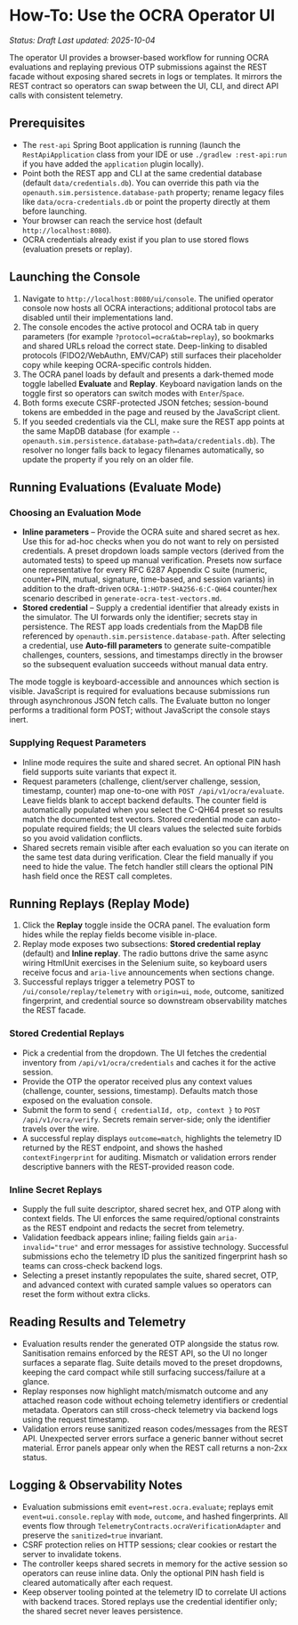 # How-To: Use the OCRA Operator UI

_Status: Draft_
_Last updated: 2025-10-04_

The operator UI provides a browser-based workflow for running OCRA evaluations and replaying
previous OTP submissions against the REST facade without exposing shared secrets in logs or
templates. It mirrors the REST contract so operators can swap between the UI, CLI, and direct API
calls with consistent telemetry.

## Prerequisites
- The `rest-api` Spring Boot application is running (launch the `RestApiApplication` class from your IDE or use `./gradlew :rest-api:run` if you have added the `application` plugin locally).
- Point both the REST app and CLI at the same credential database (default `data/credentials.db`). You can override this path via the `openauth.sim.persistence.database-path` property; rename legacy files like `data/ocra-credentials.db` or point the property directly at them before launching.
- Your browser can reach the service host (default `http://localhost:8080`).
- OCRA credentials already exist if you plan to use stored flows (evaluation presets or replay).

## Launching the Console
1. Navigate to `http://localhost:8080/ui/console`. The unified operator console now hosts all OCRA interactions; additional protocol tabs are disabled until their implementations land.
2. The console encodes the active protocol and OCRA tab in query parameters (for example `?protocol=ocra&tab=replay`), so bookmarks and shared URLs reload the correct state. Deep-linking to disabled protocols (FIDO2/WebAuthn, EMV/CAP) still surfaces their placeholder copy while keeping OCRA-specific controls hidden.
3. The OCRA panel loads by default and presents a dark-themed mode toggle labelled **Evaluate** and **Replay**. Keyboard navigation lands on the toggle first so operators can switch modes with `Enter`/`Space`.
4. Both forms execute CSRF-protected JSON fetches; session-bound tokens are embedded in the page and reused by the JavaScript client.
5. If you seeded credentials via the CLI, make sure the REST app points at the same MapDB database (for example `--openauth.sim.persistence.database-path=data/credentials.db`). The resolver no longer falls back to legacy filenames automatically, so update the property if you rely on an older file.

## Running Evaluations (Evaluate Mode)

### Choosing an Evaluation Mode
- **Inline parameters** – Provide the OCRA suite and shared secret as hex. Use this for ad-hoc checks when you do not want to rely on persisted credentials. A preset dropdown loads sample vectors (derived from the automated tests) to speed up manual verification. Presets now surface one representative for every RFC 6287 Appendix C suite (numeric, counter+PIN, mutual, signature, time-based, and session variants) in addition to the draft-driven `OCRA-1:HOTP-SHA256-6:C-QH64` counter/hex scenario described in `generate-ocra-test-vectors.md`.
- **Stored credential** – Supply a credential identifier that already exists in the simulator. The UI forwards only the identifier; secrets stay in persistence. The REST app loads credentials from the MapDB file referenced by `openauth.sim.persistence.database-path`. After selecting a credential, use **Auto-fill parameters** to generate suite-compatible challenges, counters, sessions, and timestamps directly in the browser so the subsequent evaluation succeeds without manual data entry.

The mode toggle is keyboard-accessible and announces which section is visible. JavaScript is required for evaluations because submissions run through asynchronous JSON fetch calls. The Evaluate button no longer performs a traditional form POST; without JavaScript the console stays inert.

### Supplying Request Parameters
- Inline mode requires the suite and shared secret. An optional PIN hash field supports suite variants that expect it.
- Request parameters (challenge, client/server challenge, session, timestamp, counter) map one-to-one with `POST /api/v1/ocra/evaluate`. Leave fields blank to accept backend defaults. The counter field is automatically populated when you select the C-QH64 preset so results match the documented test vectors. Stored credential mode can auto-populate required fields; the UI clears values the selected suite forbids so you avoid validation conflicts.
- Shared secrets remain visible after each evaluation so you can iterate on the same test data during verification. Clear the field manually if you need to hide the value. The fetch handler still clears the optional PIN hash field once the REST call completes.

## Running Replays (Replay Mode)
1. Click the **Replay** toggle inside the OCRA panel. The evaluation form hides while the replay fields become visible in-place.
2. Replay mode exposes two subsections: **Stored credential replay** (default) and **Inline replay**. The radio buttons drive the same async wiring HtmlUnit exercises in the Selenium suite, so keyboard users receive focus and `aria-live` announcements when sections change.
3. Successful replays trigger a telemetry POST to `/ui/console/replay/telemetry` with `origin=ui`, `mode`, outcome, sanitized fingerprint, and credential source so downstream observability matches the REST facade.

### Stored Credential Replays
- Pick a credential from the dropdown. The UI fetches the credential inventory from `/api/v1/ocra/credentials` and caches it for the active session.
- Provide the OTP the operator received plus any context values (challenge, counter, sessions, timestamp). Defaults match those exposed on the evaluation console.
- Submit the form to send `{ credentialId, otp, context }` to `POST /api/v1/ocra/verify`. Secrets remain server-side; only the identifier travels over the wire.
- A successful replay displays `outcome=match`, highlights the telemetry ID returned by the REST endpoint, and shows the hashed `contextFingerprint` for auditing. Mismatch or validation errors render descriptive banners with the REST-provided reason code.

### Inline Secret Replays
- Supply the full suite descriptor, shared secret hex, and OTP along with context fields. The UI enforces the same required/optional constraints as the REST endpoint and redacts the secret from telemetry.
- Validation feedback appears inline; failing fields gain `aria-invalid="true"` and error messages for assistive technology. Successful submissions echo the telemetry ID plus the sanitized fingerprint hash so teams can cross-check backend logs.
- Selecting a preset instantly repopulates the suite, shared secret, OTP, and advanced context with curated sample values so operators can reset the form without extra clicks.

## Reading Results and Telemetry
- Evaluation results render the generated OTP alongside the status row. Sanitisation remains enforced by the REST API, so the UI no longer surfaces a separate flag. Suite details moved to the preset dropdowns, keeping the card compact while still surfacing success/failure at a glance.
- Replay responses now highlight match/mismatch outcome and any attached reason code without echoing telemetry identifiers or credential metadata. Operators can still cross-check telemetry via backend logs using the request timestamp.
- Validation errors reuse sanitized reason codes/messages from the REST API. Unexpected server errors surface a generic banner without secret material. Error panels appear only when the REST call returns a non-2xx status.

## Logging & Observability Notes
- Evaluation submissions emit `event=rest.ocra.evaluate`; replays emit `event=ui.console.replay` with `mode`, `outcome`, and hashed fingerprints. All events flow through `TelemetryContracts.ocraVerificationAdapter` and preserve the `sanitized=true` invariant.
- CSRF protection relies on HTTP sessions; clear cookies or restart the server to invalidate tokens.
- The controller keeps shared secrets in memory for the active session so operators can reuse inline data. Only the optional PIN hash field is cleared automatically after each request.
- Keep observer tooling pointed at the telemetry ID to correlate UI actions with backend traces. Stored replays use the credential identifier only; the shared secret never leaves persistence.
